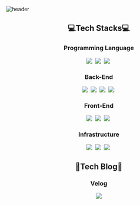 ![header](https://capsule-render.vercel.app/api?type=waving&color=gradient&text=Hi%2C%20I%27m%20Bae%Young%Suk&animation=fadeIn&height=300&fontSize=70&fontAlignY=45)

<h2 align="center">
💻Tech Stacks💻
</h2>

<h3 align="center">
Programming Language
</h3>

<p align="center">
  <img src="https://img.shields.io/badge/Java-007396?style=flat-square&logo=openjdk&logoColor=white"/></a>&nbsp
  <img src="https://img.shields.io/badge/Python-3766AB?style=flat-square&logo=Python&logoColor=white"/></a>&nbsp 
  <img src="https://img.shields.io/badge/Javascript-ffb13b?style=flat-square&logo=javascript&logoColor=white"/></a>&nbsp 
</p>

<h3 align="center">
Back-End
</h3>

<p align="center">
  <img src="https://img.shields.io/badge/SpringBoot-6DB33F?style=flat-square&logo=SpringBoot&logoColor=white"/></a>&nbsp 
  <img src="https://img.shields.io/badge/Mysql-4479A1?style=flat-square&logo=MySql&logoColor=white"/></a>&nbsp 
  <img src="https://img.shields.io/badge/MyBatis-E6B91E?style=flat-square&logo=MySQL&logoColor=white"/></a>&nbsp 
  <img src="https://img.shields.io/badge/JPA-59666C?style=flat-square&logo=Hibernate&logoColor=white"/></a>&nbsp 
</p>

<h3 align="center">
Front-End
</h3>

<p align="center">
  <img src="https://img.shields.io/badge/REACT-61DAFB?style=flat-square&logo=REACT&logoColor=white"/></a>&nbsp 
  <img src="https://img.shields.io/badge/STYLED%20COMPONENT-DB7093?style=flat-square&logo=styled-components&logoColor=white"/></a>&nbsp 
  <img src="https://img.shields.io/badge/Framer%20Motion-0055FF?style=flat-square&logo=Framer&logoColor=white"/></a>&nbsp 
</p>

<h3 align="center">
Infrastructure
</h3>

<p align="center">
  <img src="https://img.shields.io/badge/AWS%20S3-232F3E?style=flat-square&logo=AmazonS3&logoColor=white"/></a>&nbsp 
  <img src="https://img.shields.io/badge/Docker-2496ED?style=flat-square&logo=Docker&logoColor=white"/></a>&nbsp 
  <img src="https://img.shields.io/badge/Jenkins-D24939?style=flat-square&logo=Jenkins&logoColor=white"/></a>&nbsp 
</p>

<h2 align="center">
📮Tech Blog📮
</h2>

<h3 align="center">
  Velog
</h3>

<p align="center">
  <a href="https://velog.io/@bysuk01">
    <img src="https://img.shields.io/badge/Tech%20Blog-11B48A?style=flat-square&logo=Vimeo&logoColor=white&link=https://velog.io/@bysuk01" align="center"/>
  </a>
</p>

<!-- ![아이디's github stats](https://github-readme-stats.vercel.app/api?username=BaeYoungSuk&show_icons=true)
![본인ID's github stats](https://github-readme-stats.vercel.app/api/top-langs/?username=BaeYoungSuk&show_icons=true&hide_border=true&title_color=004386&icon_color=004386&layout=compact) -->

<!--
**BaeYoungSuk/BaeYoungSuk** is a ✨ _special_ ✨ repository because its `README.md` (this file) appears on your GitHub profile.

Here are some ideas to get you started:

- 🔭 I’m currently working on ...
- 🌱 I’m currently learning ...
- 👯 I’m looking to collaborate on ...
- 🤔 I’m looking for help with ...
- 💬 Ask me about ...
- 📫 How to reach me: ...
- 😄 Pronouns: ...
- ⚡ Fun fact: ...
-->
